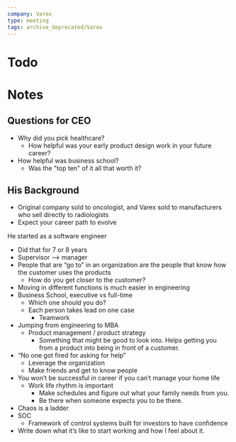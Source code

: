 ```yaml
---
company: Varex
type: meeting
tags: archive_deprecated/Varex
---
```

# Todo

# Notes
## Questions for CEO
- Why did you pick healthcare?
	- How helpful was your early product design work in your future career?
- How helpful was business school?
	- Was the "top ten" of it all that worth it?

## His Background
- Original company sold to oncologist, and Varex sold to manufacturers who sell directly to radiologists
- Expect your career path to evolve

He started as a software engineer
- Did that for 7 or 8 years
- Supervisor --> manager
- People that are “go to” in an organization are the people that know how the customer uses the products
	- How do you get closer to the customer?
- Moving in different functions is much easier in engineering
 - Business School, executive vs full-time
	 - Which one should you do?
	- Each person takes lead on one case
		- Teamwork
- Jumping from engineering to MBA
	- Product management / product strategy
		- Something that might be good to look into. Helps getting you from a product into being in front of a customer. 
- “No one got fired for asking for help”
	- Leverage the organization
	- Make friends and get to know people 
- You won’t be successful in career if you can’t manage your home life
	- Work life rhythm is important
		- Make schedules and figure out what your family needs from you. 
		- Be there when someone expects you to be there. 
- Chaos is a ladder
- SOC
	- Framework of control systems built for investors to have confidence
- Write down what it’s like to start working and how I feel about it. 

